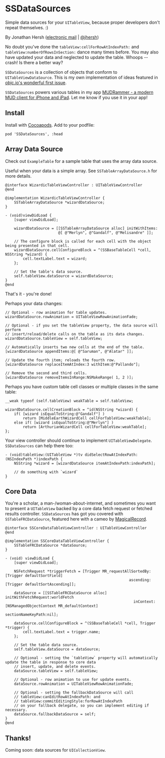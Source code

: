 SSDataSources
=============

Simple data sources for your `UITableView`, because proper developers don't repeat themselves. :)

By Jonathan Hersh ([electronic mail](mailto:jon@her.sh) | [@jhersh](https://twitter.com/jhersh))

No doubt you've done the `tableView:cellForRowAtIndexPath:` and `tableView:numberOfRowsInSection:` dance many times before. You may also have updated your data and neglected to update the table. Whoops -- crash! Is there a better way?

`SSDataSources` is a collection of objects that conform to `UITableViewDataSource`. This is my own implementation of ideas featured in [objc.io's wonderful first issue](http://www.objc.io/issue-1/table-views.html).

`SSDataSources` powers various tables in my app [MUDRammer - a modern MUD client for iPhone and iPad](https://itunes.apple.com/us/app/mudrammer-a-modern-mud-client/id597157072?mt=8). Let me know if you use it in your app!

## Install

Install with [Cocoapods](http://cocoapods.org). Add to your podfile:

```
pod 'SSDataSources', :head
```

## Array Data Source

Check out `ExampleTable` for a sample table that uses the array data source.

Useful when your data is a simple array. See `SSTableArrayDataSource.h` for more details.

```objc
@interface WizardicTableViewController : UITableViewController
@end

@implementation WizardicTableViewController {
    SSTableArrayDataSource *wizardDataSource;
}

- (void)viewDidLoad {
    [super viewDidLoad];

    wizardDataSource = [[SSTableArrayDataSource alloc] initWithItems:
                        @[ @"Merlyn", @"Gandalf", @"Melisandre" ]];

	// The configure block is called for each cell with the object being presented in that cell.
    wizardDataSource.cellConfigureBlock = ^(SSBaseTableCell *cell, NSString *wizard) {
        cell.textLabel.text = wizard;
    };
    
    // Set the table's data source.
    self.tableView.dataSource = wizardDataSource;
}
@end
```

That's it - you're done! 

Perhaps your data changes:

```objc
// Optional - row animation for table updates.
wizardDataSource.rowAnimation = UITableViewRowAnimationFade;

// Optional - if you set the tableView property, the data source will perform
// insert/reload/delete calls on the table as its data changes.
wizardDataSource.tableView = self.tableView;
	
// Automatically inserts two new cells at the end of the table.
[wizardDataSource appendItems:@[ @"Saruman", @"Alatar" ]];

// Update the fourth item; reloads the fourth row.
[wizardDataSource replaceItemAtIndex:3 withItem:@"Pallando"];
	
// Remove the second and third cells.
[wizardDataSource removeItemsInRange:NSMakeRange( 1, 2 )];
```

Perhaps you have custom table cell classes or multiple classes in the same table:

```objc
__weak typeof (self.tableView) weakTable = self.tableView;

wizardDataSource.cellCreationBlock = ^id(NSString *wizard) {
	if( [wizard isEqualToString:@"Gandalf"] )
		return [MiddleEarthWizardCell cellForTableView:weakTable];
	else if( [wizard isEqualToString:@"Merlyn"] )
		return [ArthurianWizardCell cellForTableView:weakTable];
};

```

Your view controller should continue to implement `UITableViewDelegate`. `SSDataSources` can help there too:

```objc
- (void)tableView:(UITableView *)tv didSelectRowAtIndexPath:(NSIndexPath *)indexPath {
	NSString *wizard = [wizardDataSource itemAtIndexPath:indexPath];
	
	// do something with `wizard`
}
```

## Core Data

You're a scholar, a man-/woman-about-internet, and sometimes you want to present a `UITableView` backed by a core data fetch request or fetched results controller. `SSDataSources` has got you covered with `SSTableFRCDataSource`, featured here with a cameo by [MagicalRecord](https://github.com/magicalpanda/MagicalRecord).

```objc
@interface SSCoreDataTableViewController : UITableViewController
@end

@implementation SSCoreDataTableViewController {
    SSTableFRCDataSource *dataSource;
}

- (void) viewDidLoad {
	[super viewDidLoad];
	
	NSFetchRequest *triggerFetch = [Trigger MR_requestAllSortedBy:[Trigger defaultSortField]
                                                        ascending:[Trigger defaultSortAscending]];
   
    dataSource = [[SSTableFRCDataSource alloc] initWithFetchRequest:worldFetch
                                                          inContext:[NSManagedObjectContext MR_defaultContext]
                                                 sectionNameKeyPath:nil];
                                                 
    dataSource.cellConfigureBlock = ^(SSBaseTableCell *cell, Trigger *trigger) {
        cell.textLabel.text = trigger.name;
    };
    
    // Set the table data source.
    self.tableView.dataSource = dataSource;
    
    // Optional - setting the `tableView` property will automatically update the table in response to core data
    // insert, update, and delete events.
    dataSource.tableView = self.tableView;
    
    // Optional - row animation to use for update events.
    dataSource.rowAnimation = UITableViewRowAnimationFade;
    
    // Optional - setting the fallbackDataSource will call 
    // tableView:canEditRowAtIndexPath: and
    // tableView:commitEditingStyle:forRowAtIndexPath 
    // on your fallback delegate, so you can implement editing if necessary.
    dataSource.fallbackDataSource = self;
}
@end
```

## Thanks!

Coming soon: data sources for `UICollectionView`.